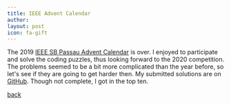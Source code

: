 ```yaml
---
title: IEEE Advent Calendar
author: 
layout: post
icon: fa-gift
---
```


The 2019 [IEEE SB Passau Advent Calendar](https://advent.ieee.uni-passau.de) is over.
I enjoyed to participate and solve the coding puzzles, thus looking forward to the 2020 competition.
The problems seemed to be a bit more complicated than the year before, so let's see if they are going to get harder then.
My submitted solutions are on [GitHub](https://github.com/ltriess/IEEE_SB_Passau_Advent_Calendar_2019).
Though not complete, I got in the top ten.

<a href="{{ 'blog.html#ieee-advent-calendar' | relative_url }}">back</a>
